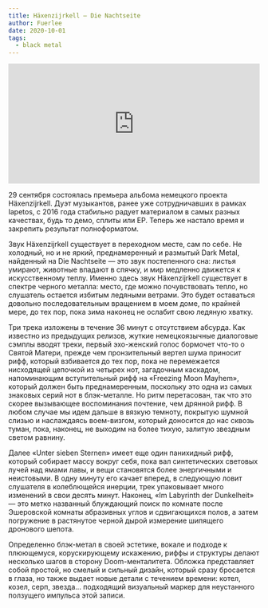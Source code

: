 ```yaml
---
title: Häxenzijrkell — Die Nachtseite
author: Fuerlee
date: 2020-10-01
tags:
  - black metal
---
```


<iframe style="border: 0; width: 100%; height: 241px;" src="https://bandcamp.com/EmbeddedPlayer/album=2866496272/size=large/bgcol=ffffff/linkcol=0687f5/artwork=small/transparent=true/" seamless><a href="https://haexenzijrkell.bandcamp.com/album/die-nachtseite">Die Nachtseite by Häxenzijrkell</a></iframe>

29 сентября состоялась премьера альбома немецкого проекта Häxenzijrkell. Дуэт музыкантов, ранее уже сотрудничавших в рамках Iapetos, с 2016 года стабильно радует материалом в самых разных качествах, будь то демо, сплиты или EP. Теперь же настало время и закрепить результат полноформатом.

Звук Häxenzijrkell существует в переходном месте, сам по себе. Не холодный, но и не яркий, преднамеренный и размытый Dark Metal, найденный на Die Nachtseite — это звук постепенного сна: листья умирают, животные впадают в спячку, и мир медленно движется к искусственному теплу. Именно здесь звук Häxenzijrkell существует в спектре черного металла: место, где можно почувствовать тепло, но слушатель остается избитым ледяными ветрами. Это будет оставаться довольно последовательным вращением в моем доме, по крайней мере, до тех пор, пока зима наконец не ослабит свою ледяную хватку.

Три трека изложены в течение 36 минут с отсутствием абсурда. Как известно из предыдущих релизов, жуткие немецкоязычные диалоговые сэмплы вводят треки, первый эхо-женский голос бормочет что-то о Святой Матери, прежде чем пронзительный вертел шума приносит рифф, который взбивается до тех пор, пока не перемежается нисходящей цепочкой из четырех нот, загадочным каскадом, напоминающим вступительный рифф на «Freezing Moon Mayhem», который должен быть преднамеренным, поскольку это одна из самых знаковых серий нот в блэк-металле. Но ритм перетасован, так что это скорее вызывающее воспоминания почтение, чем дрянной рифф. В любом случае мы идем дальше в вязкую темноту, покрытую шумной слизью и наслаждаясь воем-визгом, который доносится до нас сквозь туман, пока, наконец, не выходим на более тихую, залитую звездным светом равнину.

Далее «Unter sieben Sternen» имеет еще один панихидный рифф, который собирает массу вокруг себя, пока вал синтетических световых лучей над ямами лавы, и вещи становятся более энергичными и неистовыми. В одну минуту его качает вперед, в следующую ловит слушателя в колеблющейся инерции, трек упаковывает много изменений в свои десять минут. Наконец, «Im Labyrinth der Dunkelheit» — это метко названный блуждающий поиск по комнате после Эшеровской комнаты абразивных углов и сдвигающихся полов, а затем погружение в растянутое черной дырой измерение шипящего дронового шепота.

Определенно блэк-метал в своей эстетике, вокале и подходе к плюющемуся, корускирующему искажению, риффы и структуры делают несколько шагов в сторону Doom-менталитета. Обложка представляет собой простой, но смелый и сильный дизайн, который сразу бросается в глаза, но также выдает новые детали с течением времени: котел, козел, серп, звезда… подходящий визуальный маркер для неустанного ползущего импульса этой записи.
